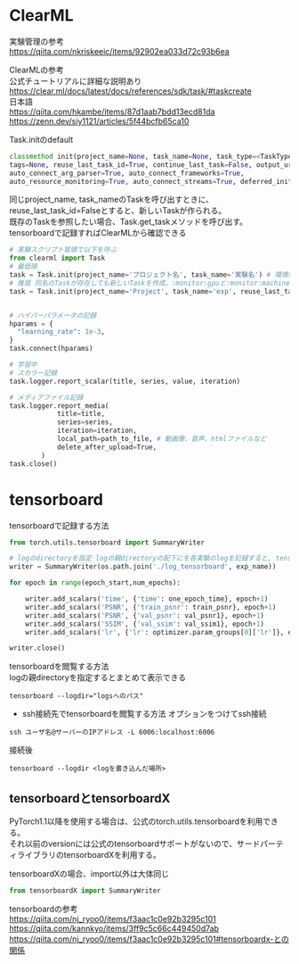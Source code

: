 # ClearML  

実験管理の参考  
https://qiita.com/nkriskeeic/items/92902ea033d72c93b6ea  

ClearMLの参考  
公式チュートリアルに詳細な説明あり  
https://clear.ml/docs/latest/docs/references/sdk/task/#taskcreate  
日本語  
https://qiita.com/hkambe/items/87d1aab7bdd13ecd81da  
https://zenn.dev/siy1121/articles/5f44bcfb65ca10  

Task.initのdefault  
```python
classmethod init(project_name=None, task_name=None, task_type=<TaskTypes.training: 'training'>,
tags=None, reuse_last_task_id=True, continue_last_task=False, output_uri=None,
auto_connect_arg_parser=True, auto_connect_frameworks=True,
auto_resource_monitoring=True, auto_connect_streams=True, deferred_init=False)
```
同じproject_name, task_nameのTaskを呼び出すときに、reuse_last_task_id=Falseとすると、新しいTaskが作られる。  
既存のTaskを参照したい場合、Task.get_taskメソッドを呼び出す。  
tensorboardで記録すればClearMLから確認できる  

```python
# 実験スクリプト冒頭で以下を呼ぶ
from clearml import Task
# 最低限
task = Task.init(project_name='プロジェクト名', task_name='実験名') # 環境情報や標準出力は自動で記録される
# 推奨 同名のTaskが存在しても新しいTaskを作成。:monitor:gpuと:monitor:machineをデータ量が増えるので記録しないのを推奨
task = Task.init(project_name='Project', task_name='exp', reuse_last_task_id=False, auto_resource_monitoring=False)


# ハイパーパラメータの記録  
hparams = {
  "learning_rate": 1e-3,
}
task.connect(hparams)

# 学習中  
# スカラー記録  
task.logger.report_scalar(title, series, value, iteration)

# メディアファイル記録  
task.logger.report_media(
            title=title,
            series=series,
            iteration=iteration,
            local_path=path_to_file, # 動画像、音声、htmlファイルなど
            delete_after_upload=True,
        )
task.close()
```


# tensorboard  
 

tensorboardで記録する方法
```python
from torch.utils.tensorboard import SummaryWriter

# logのdirectoryを指定 logの親directoryの配下にを各実験のlogを記録すると, tensorboardで見やすい
writer = SummaryWriter(os.path.join('./log_tensorboard', exp_name))

for epoch in range(epoch_start,num_epochs):

    writer.add_scalars('time', {'time': one_epoch_time}, epoch+1)
    writer.add_scalars('PSNR', {'train_psnr': train_psnr}, epoch+1)
    writer.add_scalars('PSNR', {'val_psnr': val_psnr1}, epoch+1)
    writer.add_scalars('SSIM', {'val_ssim': val_ssim1}, epoch+1)
    writer.add_scalars('lr', {'lr': optimizer.param_groups[0]['lr']}, epoch+1)

writer.close()
```
tensorboardを閲覧する方法  
logの親directoryを指定するとまとめて表示できる
```
tensorboard --logdir="logsへのパス"
```
- ssh接続先でtensorboardを閲覧する方法
オプションをつけてssh接続
```
ssh ユーザ名@サーバーのIPアドレス -L 6006:localhost:6006
```
接続後
```
tensorboard --logdir <logを書き込んだ場所>
```

## tensorboardとtensorboardX  
PyTorch1.1以降を使用する場合は、公式のtorch.utils.tensorboardを利用できる。  
それ以前のversionには公式のtensorboardサポートがないので、サードパーティライブラリのtensorboardXを利用する。

tensorboardXの場合、import以外は大体同じ
```python
from tensorboardX import SummaryWriter
```

tensorboardの参考  
https://qiita.com/nj_ryoo0/items/f3aac1c0e92b3295c101  
https://qiita.com/kannkyo/items/3ff9c5c66c449450d7ab  
https://qiita.com/nj_ryoo0/items/f3aac1c0e92b3295c101#tensorboardx-との関係 
